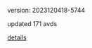 version: 2023120418-5744

updated 171 avds

[details](https://github.com/0x74f917491bfa7ebfa379/ali_avd_db/blob/master/change_log/2023/12/04/18/5744.txt)